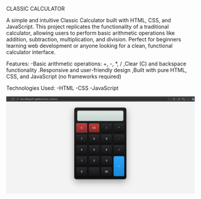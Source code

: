 CLASSIC CALCULATOR

A simple and intuitive Classic Calculator built with HTML, CSS, and JavaScript. This project replicates the functionality of a traditional calculator, allowing users to perform basic arithmetic operations like addition, subtraction, multiplication, and division. Perfect for beginners learning web development or anyone looking for a clean, functional calculator interface.

Features:
-Basic arithmetic operations: +, -, *, /
,Clear (C) and backspace functionality
.Responsive and user-friendly design
,Built with pure HTML, CSS, and JavaScript (no frameworks required)

Technologies Used:
-HTML
-CSS
-JavaScript

![ALT text](https://github.com/Bhavya101-Y/Classic_Calculator/blob/main/Screenshot%202025-08-14%20220517.png?raw=true)
